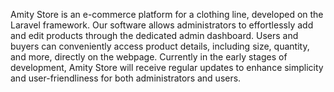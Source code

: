 Amity Store is an e-commerce platform for a clothing line, developed on the Laravel framework. Our software allows administrators to effortlessly add and edit products through the dedicated admin dashboard. Users and buyers can conveniently access product details, including size, quantity, and more, directly on the webpage. Currently in the early stages of development, Amity Store will receive regular updates to enhance simplicity and user-friendliness for both administrators and users.
